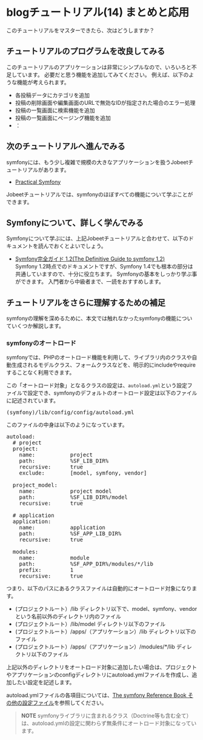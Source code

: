 blogチュートリアル(14) まとめと応用
===================================

このチュートリアルをマスターできたら、次はどうしますか？


チュートリアルのプログラムを改良してみる
----------------------------------------

このチュートリアルのアプリケーションは非常にシンプルなので、いろいろと不足しています。
必要だと思う機能を追加してみてください。
例えば、以下のような機能が考えられます。

- 各投稿データにカテゴリを追加
- 投稿の削除画面や編集画面のURLで無効なIDが指定された場合のエラー処理
- 投稿の一覧画面に検索機能を追加
- 投稿の一覧画面にページング機能を追加
- ：


次のチュートリアルへ進んでみる
------------------------------

symfonyには、もう少し複雑で規模の大きなアプリケーションを扱うJobeetチュートリアルがあります。

- [Practical Symfony](http://www.symfony-project.org/jobeet/1_4/Doctrine/ja/)

Jobeetチュートリアルでは、symfonyのほぼすべての機能について学ぶことができます。


Symfonyについて、詳しく学んでみる
---------------------------------

Symfonyについて学ぶには、上記Jobeetチュートリアルと合わせて、以下のドキュメントを読んでおくとよいでしょう。

- [Symfony完全ガイド 1.2(The Definitive Guide to symfony 1.2)](http://cloud.github.com/downloads/masakielastic/masakielastic.github.com/sf-book-1.2-ja.pdf)<br />
  Symfony 1.2時点でのドキュメントですが、Symfony 1.4でも根本の部分は共通していますので、十分に役立ちます。
  Symfonyの基本をしっかり学ぶ事ができます。
  入門者から中級者まで、一読をおすすめします。


チュートリアルをさらに理解するための補足
----------------------------------------

symfonyの理解を深めるために、本文では触れなかったsymfonyの機能についていくつか解説します。


### symfonyのオートロード

symfonyでは、PHPのオートロード機能を利用して、ライブラリ内のクラスや自動生成されるモデルクラス、フォームクラスなどを、明示的にincludeやrequireすることなく利用できます。

この「オートロード対象」となるクラスの設定は、`autoload.yml`という設定ファイルで設定でき、symfonyのデフォルトのオートロード設定は以下のファイルに記述されています。

<pre>
(symfony)/lib/config/config/autoload.yml
</pre>

このファイルの中身は以下のようになっています。

<pre>
autoload:
  # project
  project:
    name:           project
    path:           %SF_LIB_DIR%
    recursive:      true
    exclude:        [model, symfony, vendor]

  project_model:
    name:           project model
    path:           %SF_LIB_DIR%/model
    recursive:      true

  # application
  application:
    name:           application
    path:           %SF_APP_LIB_DIR%
    recursive:      true

  modules:
    name:           module
    path:           %SF_APP_DIR%/modules/*/lib
    prefix:         1
    recursive:      true
</pre>

つまり、以下のパスにあるクラスファイルは自動的にオートロード対象になります。

- (プロジェクトルート）/lib ディレクトリ以下で、model、symfony、vendorという名前以外のディレクトリ内のファイル
- (プロジェクトルート）/lib/model ディレクトリ以下のファイル
- (プロジェクトルート）/apps/（アプリケーション）/lib ディレクトリ以下のファイル
- (プロジェクトルート）/apps/（アプリケーション）/modules/*/lib ディレクトリ以下のファイル

上記以外のディレクトリをオートロード対象に追加したい場合は、プロジェクトやアプリケーションのconfigディレクトリにautoload.ymlファイルを作成し、追加したい設定を記述します。

autoload.ymlファイルの各項目については、[The symfony Reference Book その他の設定ファイル](http://www.symfony-project.org/reference/1_4/ja/14-Other-Configuration-Files)を参照してください。


> **NOTE**
> symfonyライブラリに含まれるクラス（Doctrine等も含む全て）は、autoload.ymlの設定に関わらず無条件にオートロード対象になっています。


